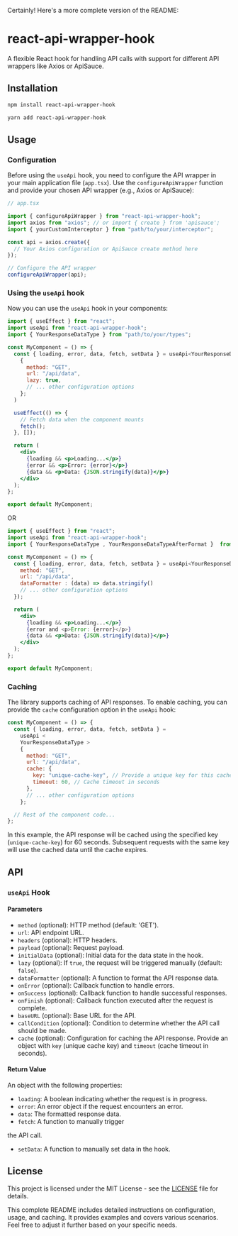 Certainly! Here's a more complete version of the README:

# react-api-wrapper-hook

A flexible React hook for handling API calls with support for different API wrappers like Axios or ApiSauce.

## Installation

```bash
npm install react-api-wrapper-hook
```

```bash
yarn add react-api-wrapper-hook
```

## Usage

### Configuration

Before using the `useApi` hook, you need to configure the API wrapper in your main application file (`app.tsx`). Use the `configureApiWrapper` function and provide your chosen API wrapper (e.g., Axios or ApiSauce):

```jsx
// app.tsx

import { configureApiWrapper } from "react-api-wrapper-hook";
import axios from "axios"; // or import { create } from 'apisauce';
import { yourCustomInterceptor } from "path/to/your/interceptor";

const api = axios.create({
  // Your Axios configuration or ApiSauce create method here
});

// Configure the API wrapper
configureApiWrapper(api);
```

### Using the `useApi` hook

Now you can use the `useApi` hook in your components:

```jsx
import { useEffect } from "react";
import useApi from "react-api-wrapper-hook";
import { YourResponseDataType } from "path/to/your/types";

const MyComponent = () => {
  const { loading, error, data, fetch, setData } = useApi<YourResponseDataType>(
    {
      method: "GET",
      url: "/api/data",
      lazy: true,
      // ... other configuration options
    };
  )

  useEffect(() => {
    // Fetch data when the component mounts
    fetch();
  }, []);

  return (
    <div>
      {loading && <p>Loading...</p>}
      {error && <p>Error: {error}</p>}
      {data && <p>Data: {JSON.stringify(data)}</p>}
    </div>
  );
};

export default MyComponent;
```

OR

```jsx
import { useEffect } from "react";
import useApi from "react-api-wrapper-hook";
import { YourResponseDataType , YourResponseDataTypeAfterFormat }  from 'path/to/your/types'

const MyComponent = () => {
  const { loading, error, data, fetch, setData } = useApi<YourResponseDataType,YourResponseDataTypeAfterFormat>({
    method: "GET",
    url: "/api/data",
    dataFormatter : (data) => data.stringify()
    // ... other configuration options
  });

  return (
    <div>
      {loading && <p>Loading...</p>}
      {error and <p>Error: {error}</p>}
      {data && <p>Data: {JSON.stringify(data)}</p>}
    </div>
  );
};

export default MyComponent;
```

### Caching

The library supports caching of API responses. To enable caching, you can provide the `cache` configuration option in the `useApi` hook:

```jsx
const MyComponent = () => {
  const { loading, error, data, fetch, setData } =
    useApi <
    YourResponseDataType >
    {
      method: "GET",
      url: "/api/data",
      cache: {
        key: "unique-cache-key", // Provide a unique key for this cache
        timeout: 60, // Cache timeout in seconds
      },
      // ... other configuration options
    };

  // Rest of the component code...
};
```

In this example, the API response will be cached using the specified key (`unique-cache-key`) for 60 seconds. Subsequent requests with the same key will use the cached data until the cache expires.

## API

### `useApi` Hook

#### Parameters

- `method` (optional): HTTP method (default: 'GET').
- `url`: API endpoint URL.
- `headers` (optional): HTTP headers.
- `payload` (optional): Request payload.
- `initialData` (optional): Initial data for the data state in the hook.
- `lazy` (optional): If `true`, the request will be triggered manually (default: `false`).
- `dataFormatter` (optional): A function to format the API response data.
- `onError` (optional): Callback function to handle errors.
- `onSuccess` (optional): Callback function to handle successful responses.
- `onFinish` (optional): Callback function executed after the request is complete.
- `baseURL` (optional): Base URL for the API.
- `callCondition` (optional): Condition to determine whether the API call should be made.
- `cache` (optional): Configuration for caching the API response. Provide an object with `key` (unique cache key) and `timeout` (cache timeout in seconds).

#### Return Value

An object with the following properties:

- `loading`: A boolean indicating whether the request is in progress.
- `error`: An error object if the request encounters an error.
- `data`: The formatted response data.
- `fetch`: A function to manually trigger

the API call.

- `setData`: A function to manually set data in the hook.

## License

This project is licensed under the MIT License - see the [LICENSE](LICENSE) file for details.

This complete README includes detailed instructions on configuration, usage, and caching. It provides examples and covers various scenarios. Feel free to adjust it further based on your specific needs.
